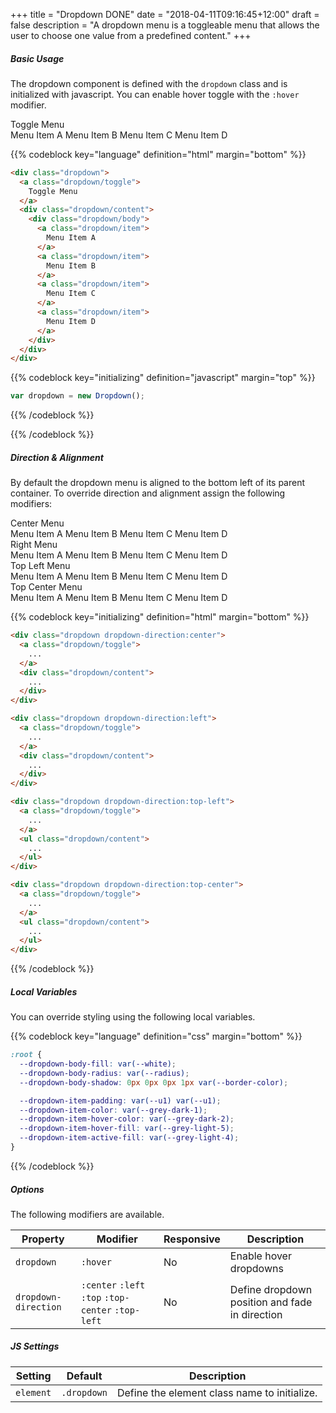 +++
title = "Dropdown DONE"
date = "2018-04-11T09:16:45+12:00"
draft = false
description = "A dropdown menu is a toggleable menu that allows the user to choose one value from a predefined content."
+++

##### Basic Usage

The dropdown component is defined with the `dropdown` class and is initialized with javascript. You can enable hover toggle with the `:hover` modifier.

<div class="dropdown dropdown:hover margin-bottom:2">
  <div class="dropdown/toggle" title="Menu">
    <a class="button button-style:outline button-grow:1">Toggle Menu</a>
  </div>
  <div class="dropdown/content">
    <div class="dropdown/body">
      <a class="dropdown/item">
        Menu Item A
      </a>
      <a class="dropdown/item">
        Menu Item B
      </a>
      <a class="dropdown/item">
        Menu Item C
      </a>
      <a class="dropdown/item">
        Menu Item D
      </a>
    </div>
  </div>
</div>

{{% codeblock key="language" definition="html" margin="bottom" %}}
```html
<div class="dropdown">
  <a class="dropdown/toggle">
    Toggle Menu
  </a>
  <div class="dropdown/content">
    <div class="dropdown/body">
      <a class="dropdown/item">
        Menu Item A
      </a>
      <a class="dropdown/item">
        Menu Item B
      </a>
      <a class="dropdown/item">
        Menu Item C
      </a>
      <a class="dropdown/item">
        Menu Item D
      </a>
    </div>
  </div>
</div>
```

{{% codeblock key="initializing" definition="javascript" margin="top" %}}
```javascript
var dropdown = new Dropdown();
```
{{% /codeblock %}}

{{% /codeblock %}}

##### Direction & Alignment

By default the dropdown menu is aligned to the bottom left of its parent container. To override direction and alignment assign the following modifiers:


<div>
  <div class="dropdown dropdown-direction:center margin-bottom:2 js-dropdown">
    <a class="dropdown/toggle" title="Menu">
      <span class="button button-style:outline button-grow:1">Center Menu</span>
    </a>
    <div class="dropdown/content elevate">
      <div class="dropdown/body">
        <a class="dropdown/item">
          Menu Item A
        </a>
        <a class="dropdown/item">
          Menu Item B
        </a>
        <a class="dropdown/item">
          Menu Item C
        </a>
        <a class="dropdown/item">
          Menu Item D
        </a>
      </div>
    </div>
  </div>
</div>

<div>
  <div class="dropdown dropdown-direction:left margin-bottom:2 js-dropdown">
    <a class="dropdown/toggle" title="Menu">
      <span class="button button-style:outline button-grow:1">Right Menu</span>
    </a>
    <div class="dropdown/content elevate">
      <div class="dropdown/body">
        <a class="dropdown/item">
          Menu Item A
        </a>
        <a class="dropdown/item">
          Menu Item B
        </a>
        <a class="dropdown/item">
          Menu Item C
        </a>
        <a class="dropdown/item">
          Menu Item D
        </a>
      </div>
    </div>
  </div>
</div>

<div>
  <div class="dropdown dropdown-direction:top-left margin-bottom:2 js-dropdown">
    <a class="dropdown/toggle" title="Menu">
      <span class="button button-style:outline button-grow:1">Top Left Menu</span>
    </a>
    <div class="dropdown/content elevate">
      <div class="dropdown/body">
        <a class="dropdown/item">
          Menu Item A
        </a>
        <a class="dropdown/item">
          Menu Item B
        </a>
        <a class="dropdown/item">
          Menu Item C
        </a>
        <a class="dropdown/item">
          Menu Item D
        </a>
      </div>
    </div>
  </div>
</div>

<div>
  <div class="dropdown dropdown-direction:top-center margin-bottom:2 js-dropdown">
    <a class="dropdown/toggle" title="Menu">
      <span class="button button-style:outline button-grow:1">Top Center Menu</span>
    </a>
    <div class="dropdown/content elevate">
      <div class="dropdown/body">
        <a class="dropdown/item">
          Menu Item A
        </a>
        <a class="dropdown/item">
          Menu Item B
        </a>
        <a class="dropdown/item">
          Menu Item C
        </a>
        <a class="dropdown/item">
          Menu Item D
        </a>
      </div>
    </div>
  </div>
</div>

{{% codeblock key="initializing" definition="html" margin="bottom" %}}
```html
<div class="dropdown dropdown-direction:center">
  <a class="dropdown/toggle">
    ...
  </a>
  <div class="dropdown/content">
    ...
  </div>
</div>

<div class="dropdown dropdown-direction:left">
  <a class="dropdown/toggle">
    ...
  </a>
  <div class="dropdown/content">
    ...
  </div>
</div>

<div class="dropdown dropdown-direction:top-left">
  <a class="dropdown/toggle">
    ...
  </a>
  <ul class="dropdown/content">
    ...
  </ul>
</div>

<div class="dropdown dropdown-direction:top-center">
  <a class="dropdown/toggle">
    ...
  </a>
  <ul class="dropdown/content">
    ...
  </ul>
</div>
```
{{% /codeblock %}}

##### Local Variables

You can override styling using the following local variables.

{{% codeblock key="language" definition="css" margin="bottom" %}}
```css
:root {
  --dropdown-body-fill: var(--white);
  --dropdown-body-radius: var(--radius);
  --dropdown-body-shadow: 0px 0px 0px 1px var(--border-color);

  --dropdown-item-padding: var(--u1) var(--u1);
  --dropdown-item-color: var(--grey-dark-1);
  --dropdown-item-hover-color: var(--grey-dark-2);
  --dropdown-item-hover-fill: var(--grey-light-5);
  --dropdown-item-active-fill: var(--grey-light-4);
}
```
{{% /codeblock %}}

##### Options

The following modifiers are available.

<table class="table width:100% table:pile">
  <thead>
    <tr>
      <th>
        Property
      </th>
      <th>
        Modifier
      </th>
      <th>
        Responsive
      </th>
      <th>
        Description
      </th>
    </tr>
  </thead>
  <tr>
    <td data-label="Properties">
      <code>dropdown</code>
    </td>
    <td data-label="Attributes">
      <code>:hover</code>
    </td>
    <td data-label="Responsive">
      No
    </td>
    <td class="row:reverse">
      Enable hover dropdowns
    </td>
  </tr>
  <tr>
    <td data-label="Properties">
      <code>dropdown-direction</code>
    </td>
    <td data-label="Attributes">
      <code>:center</code> <code>:left</code> <code>:top</code>
      <code>:top-center</code> <code>:top-left</code>
    </td>
    <td data-label="Responsive">
      No
    </td>
    <td class="row:reverse">
      Define dropdown position and fade in direction
    </td>
  </tr>
</table>

##### JS Settings

<table class="table width:100% ">
  <thead>
    <tr>
      <th>
        <strong>Setting</strong>
      </th>
      <th>
        <strong>Default</strong>
      </th>
      <th>
        <strong>Description</strong>
      </th>
    </tr>
  </thead>
  <tbody>
    <tr>
      <td data-label="Setting">
        <code>element</code>
      </td>
      <td data-label="Default">
        <code>.dropdown</code>
      </td>
      <td data-label="Description">
        Define the element class name to initialize.
      </td>
    </tr>
  </tbody>
</table>
